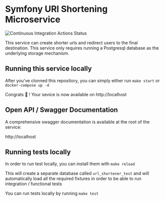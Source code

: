 # Symfony URl Shortening Microservice

![Continuous Integration Actions Status](https://github.com/db306/url-shortener/actions/workflows/continuous-integration-workflow.yml/badge.svg)

This service can create shorter urls and redirect users to the final destination.
This service only requires running a Postgresql database as the underlying storage
mechanism.

## Running this service locally

After you've clonned this repository, you can simply either run `make start` or `docker-compose up -d`

Congrats 🎉 ! Your sevice is now available on http://localhost

## Open API / Swagger Documentation

A comprehensive swagger documentation is available at the root of the service:

http://localhost

## Running tests locally

In order to run test locally, you can install them with `make reload`

This will create a separate database called `url_shortener_test` and will automatically load
all the required fixtures in order to be able to run integration / functional tests

You can run tests locally by running `make test`